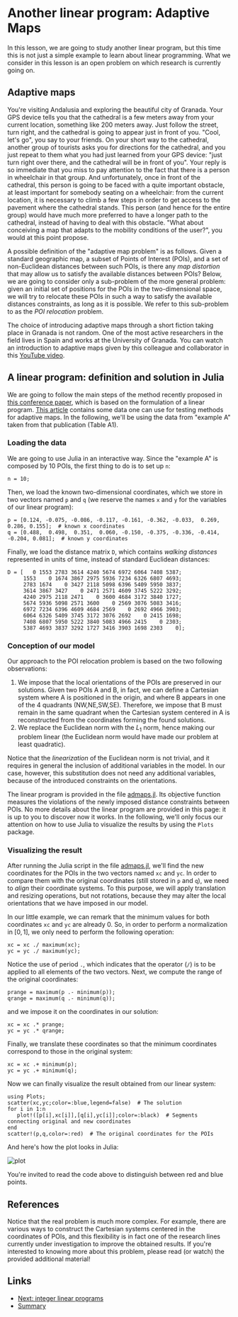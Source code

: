 
# Another linear program: Adaptive Maps

In this lesson, we are going to study another linear program, but this
time this is not just a simple example to learn about linear programming.
What we consider in this lesson is an open problem on which research is 
currently going on.

## Adaptive maps

You're visiting Andalusia and exploring the beautiful city of Granada.
Your GPS device tells you that the cathedral is a few meters away from your 
current location, something like 200 meters away. Just follow the street, 
turn right, and the cathedral is going to appear just in front of you.
"Cool, let's go", you say to your friends. On your short way to the cathedral,
another group of tourists asks you for directions for the cathedral, and you 
just repeat to them what you had just learned from your GPS device: "just turn
right over there, and the cathedral will be in front of you". Your reply is
so immediate that you miss to pay attention to the fact that there is a person 
in wheelchair in that group. And unfortunately, once in front of the cathedral, 
this person is going to be faced with a quite important obstacle, at least 
important for somebody seating on a wheelchair: from the current location, 
it is necessary to climb a few steps in order to get access to the pavement 
where the cathedral stands. This person (and hence for the entire group) would 
have much more preferred to have a longer path to the cathedral, instead of 
having to deal with this obstacle. "What about conceiving a map that
adapts to the mobility conditions of the user?", you would at this point
propose.

A possible definition of the "adaptive map problem" is as follows. 
Given a standard geographic map, a subset of Points of Interest (POIs),
and a set of non-Euclidean distances between such POIs, is there 
any *map distortion* that may allow us to satisfy the available distances 
between POIs? Below, we are going to consider only a sub-problem of
the more general problem: given an initial set of positions for the POIs
in the two-dimensional space, we will try to relocate these POIs in such 
a way to satisfy the available distances constraints, as long as it 
is possible. We refer to this sub-problem to as the *POI relocation* 
problem.

The choice of introducing adaptive maps through a short fiction taking
place in Granada is not random. One of the most active researchers in
the field lives in Spain and works at the University of Granada. You 
can watch an introduction to adaptive maps given by this colleague and
collaborator in this [YouTube video](https://www.youtube.com/watch?v=eiY5nmaJsTA).

## A linear program: definition and solution in Julia

We are going to follow the main steps of the method recently proposed in 
[this conference paper](https://link.springer.com/chapter/10.1007/978-3-031-38299-4_57),
which is based on the formulation of a linear program. 
[This article](https://onlinelibrary.wiley.com/doi/abs/10.1002/int.22058)
contains some data one can use for testing methods for adaptive maps.
In the following, we'll be using the data from "example A" taken from
that publication (Table A1).

### Loading the data

We are going to use Julia in an interactive way. Since the "example A" is 
composed by 10 POIs, the first thing to do is to set up ```n```:

	n = 10;

Then, we load the known two-dimensional coordinates, which we store in two 
vectors named ```p``` and ```q``` (we reserve the names ```x``` and ```y``` 
for the variables of our linear program):

	p = [0.124, -0.075, -0.086, -0.117, -0.161, -0.362, -0.033,  0.269,  0.286, 0.155];  # known x coordinates
	q = [0.488,  0.498,  0.351,  0.060, -0.150, -0.375, -0.336, -0.414, -0.204, 0.081];  # known y coordinates

Finally, we load the distance matrix ```D```, which contains *walking distances*
represented in units of time, instead of standard Euclidean distances:

	D = [   0 1553 2783 3614 4240 5674 6972 6064 7408 5387;
	     1553    0 1674 3867 2975 5936 7234 6326 6807 4693;
	     2783 1674    0 3427 2118 5098 6396 5409 5950 3837;
	     3614 3867 3427    0 2471 2571 4609 3745 5222 3292;
	     4240 2975 2118 2471    0 3600 4684 3172 3840 1727;
	     5674 5936 5098 2571 3600    0 2569 3076 5083 3416;
	     6972 7234 6396 4609 4684 2569    0 2692 4966 3903;
	     6064 6326 5409 3745 3172 3076 2692    0 2415 1698;
	     7408 6807 5950 5222 3840 5083 4966 2415    0 2303;
	     5387 4693 3837 3292 1727 3416 3903 1698 2303    0];

### Conception of our model

Our approach to the POI relocation problem is based on the two following 
observations:

1. We impose that the local orientations of the POIs are preserved
   in our solutions. Given two POIs A and B, in fact, we can define 
   a Cartesian system where A is positioned in the origin, and where 
   B appears in one of the 4 quadrants (NW,NE,SW,SE). Therefore, we
   impose that B must remain in the same quadrant when the Cartesian
   system centered in A is reconstructed from the coordinates forming
   the found solutions.
2. We replace the Euclidean norm with the $L_1$ norm, hence making
   our problem linear (the Euclidean norm would have made our problem
   at least quadratic). 

Notice that the *linearization* of the Euclidean norm is not trivial,
and it requires in general the inclusion of additional variables in
the model. In our case, however, this substitution does not need any
additional variables, because of the introduced constraints on the
orientations.

The linear program is provided in the file [admaps.jl](./admaps.jl).
Its objective function measures the violations of the newly imposed
distance constraints between POIs. No more details about the linear
program are provided in this page: it is up to you to discover now
it works. In the following, we'll only focus our attention on how to 
use Julia to visualize the results by using the ```Plots``` package.

### Visualizing the result

After running the Julia script in the file [admaps.jl](./admaps.jl),
we'll find the new coordinates for the POIs in the two vectors named
```xc``` and ```yc```. In order to compare them with the original 
coordinates (still stored in ```p``` and ```q```), we need to *align*
their coordinate systems. To this purpose, we will apply translation 
and resizing operations, but not rotations, because they may alter 
the local orientations that we have imposed in our model.

In our little example, we can remark that the minimum values for 
both coordinates ```xc``` and ```yc``` are already 0. So, in order
to perform a normalization in $[0,1]$, we only need to perform the
following operation:

	xc = xc ./ maximum(xc);
	yc = yc ./ maximum(yc);

Notice the use of period ```.```, which indicates that the operator
(```/```) is to be applied to all elements of the two vectors.
Next, we compute the range of the original coordinates:

	prange = maximum(p .- minimum(p));
	qrange = maximum(q .- minimum(q));

and we impose it on the coordinates in our solution:

	xc = xc .* prange;
	yc = yc .* qrange;

Finally, we translate these coordinates so that the minimum
coordinates correspond to those in the original system:

	xc = xc .+ minimum(p);
	yc = yc .+ minimum(q);

Now we can finally visualize the result obtained from our linear
system:

	using Plots;
	scatter(xc,yc;color=:blue,legend=false)  # The solution
	for i in 1:n
	   plot!([p[i],xc[i]],[q[i],yc[i]];color=:black)  # Segments connecting original and new coordinates
	end
	scatter!(p,q,color=:red)  # The original coordinates for the POIs

And here's how the plot looks in Julia:

![plot](./admaps.png)

You're invited to read the code above to distinguish between red
and blue points. 

## References

Notice that the real problem is much more complex. For example, there 
are various ways to construct the Cartesian systems centered in the 
coordinates of POIs, and this flexibility is in fact one of the 
research lines currently under investigation to improve the obtained 
results. If you're interested to knowing more about this problem, 
please read (or watch) the provided additional material!

## Links

* [Next: integer linear programs](./integer-programs.md)
* [Summary](./README.md)

